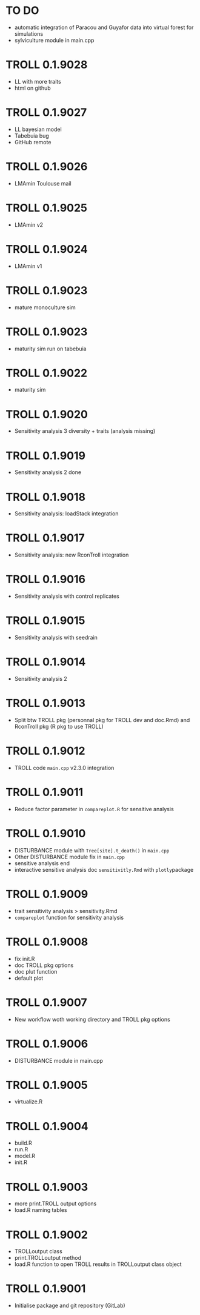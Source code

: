 # TO DO

* automatic integration of Paracou and Guyafor data into virtual forest for simulations
* sylviculture module in main.cpp

# TROLL 0.1.9028

* LL with more traits
* html on github

# TROLL 0.1.9027

* LL bayesian model
* Tabebuia bug
* GitHub remote

# TROLL 0.1.9026

* LMAmin Toulouse mail

# TROLL 0.1.9025

* LMAmin v2

# TROLL 0.1.9024

* LMAmin v1

# TROLL 0.1.9023

* mature monoculture sim

# TROLL 0.1.9023

* maturity sim run on tabebuia

# TROLL 0.1.9022

* maturity sim

# TROLL 0.1.9020

* Sensitivity analysis 3 diversity + traits (analysis missing)

# TROLL 0.1.9019

* Sensitivity analysis 2 done

# TROLL 0.1.9018

* Sensitivity analysis: loadStack integration

# TROLL 0.1.9017

* Sensitivity analysis: new RconTroll integration

# TROLL 0.1.9016

* Sensitivity analysis with control replicates

# TROLL 0.1.9015

* Sensitivity analysis with seedrain

# TROLL 0.1.9014

* Sensitivity analysis 2

# TROLL 0.1.9013

* Split btw TROLL pkg (personnal pkg for TROLL dev and doc.Rmd) and RconTroll pkg (R pkg to use TROLL)

# TROLL 0.1.9012

* TROLL code `main.cpp` v2.3.0 integration

# TROLL 0.1.9011

* Reduce factor parameter in `compareplot.R` for sensitive analysis

# TROLL 0.1.9010

* DISTURBANCE module with `Tree[site].t_death()` in `main.cpp`
* Other DISTURBANCE module fix in `main.cpp`
* sensitive analysis end
* interactive sensitive analysis doc `sensitivitly.Rmd` with `plotly`package

# TROLL 0.1.9009

* trait sensitivity analysis > sensitivity.Rmd
* `compareplot` function for sensitivity analysis

# TROLL 0.1.9008

* fix init.R
* doc TROLL pkg options
* doc plut function
* default plot

# TROLL 0.1.9007

* New workflow woth working directory and TROLL pkg options

# TROLL 0.1.9006

* DISTURBANCE module in main.cpp

# TROLL 0.1.9005

* virtualize.R

# TROLL 0.1.9004

* build.R
* run.R
* model.R
* init.R

# TROLL 0.1.9003

* more print.TROLL output options
* load.R naming tables

# TROLL 0.1.9002

* TROLLoutput class
* print.TROLLoutput method
* load.R function to open TROLL results in TROLLoutput class object

# TROLL 0.1.9001

* Initialise package and git repository (GitLab)
